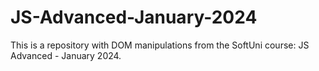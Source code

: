 # JS-Advanced-January-2024
This is a repository with DOM manipulations from the SoftUni course: JS Advanced - January 2024.
